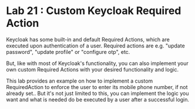 # Lab 21 : Custom Keycloak Required Action

Keycloak has some built-in and default Required Actions, which are executed upon authentication of a user. Required actions are e.g. "update password", "update profile" or "configure otp", etc.

But, like with most of Keycloak's functionality, you can also implement your own custom Required Actions with your desired functionality and logic.

This lab provides an example on how to implement a custom RequiredAction to enforce the user to enter its mobile phone number, if not already set.. But it's not just limited to this, you can implement the logic you want and what is needed do be executed by a user after a successful login.